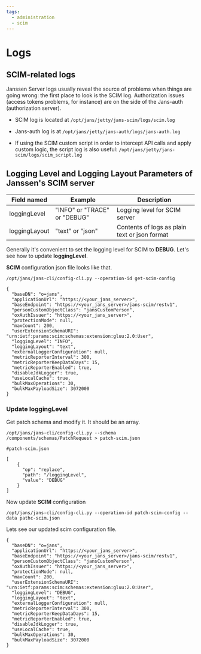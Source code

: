 ```yaml
---
tags:
  - administration
  - scim
---
```


# Logs

## SCIM-related logs

Janssen Server logs usually reveal the source of problems when things are going wrong: the first place to look is the SCIM log. Authorization issues (access tokens problems, for instance) are on the side of the Jans-auth (authorization server).

* SCIM log is located at `/opt/jans/jetty/jans-scim/logs/scim.log`

* Jans-auth log is at `/opt/jans/jetty/jans-auth/logs/jans-auth.log`

* If using the SCIM custom script in order to intercept API calls and apply custom logic, the script log is also useful: `/opt/jans/jetty/jans-scim/logs/scim_script.log`


## Logging Level and Logging Layout Parameters of Janssen's SCIM server

| Field named | Example | Description|
|--|--|--|
|loggingLevel | "INFO" or "TRACE" or "DEBUG" | Logging level for SCIM server|
|loggingLayout |"text" or "json" |Contents of logs as plain text or json format|

Generally it's convenient to set the logging level for SCIM to **DEBUG**. Let's see how to update **loggingLevel**.

**SCIM** configuration json file looks like that.

```
/opt/jans/jans-cli/config-cli.py --operation-id get-scim-config
```

```commandline
{
  "baseDN": "o=jans",
  "applicationUrl": "https://<your_jans_server>",
  "baseEndpoint": "https://<your_jans_server>/jans-scim/restv1",
  "personCustomObjectClass": "jansCustomPerson",
  "oxAuthIssuer": "https://<your_jans_server>",
  "protectionMode": null,
  "maxCount": 200,
  "userExtensionSchemaURI": "urn:ietf:params:scim:schemas:extension:gluu:2.0:User",
  "loggingLevel": "INFO",
  "loggingLayout": "text",
  "externalLoggerConfiguration": null,
  "metricReporterInterval": 300,
  "metricReporterKeepDataDays": 15,
  "metricReporterEnabled": true,
  "disableJdkLogger": true,
  "useLocalCache": true,
  "bulkMaxOperations": 30,
  "bulkMaxPayloadSize": 3072000
}

```

### Update loggingLevel

Get patch schema and modify it. It should be an array.
```
/opt/jans/jans-cli/config-cli.py --schema /components/schemas/PatchRequest > patch-scim.json
```

```commandline
#patch-scim.json

[
    {
      "op": "replace",
      "path": "/loggingLevel",
      "value": "DEBUG"
    }
]
```

Now update **SCIM** configuration 

```
/opt/jans/jans-cli/config-cli.py --operation-id patch-scim-config --data pathc-scim.json
```

Lets see our updated scim configuration file.
```commandline
{
  "baseDN": "o=jans",
  "applicationUrl": "https://<your_jans_server>",
  "baseEndpoint": "https://<your_jans_server>/jans-scim/restv1",
  "personCustomObjectClass": "jansCustomPerson",
  "oxAuthIssuer": "https://<your_jans_server>",
  "protectionMode": null,
  "maxCount": 200,
  "userExtensionSchemaURI": "urn:ietf:params:scim:schemas:extension:gluu:2.0:User",
  "loggingLevel": "DEBUG",
  "loggingLayout": "text",
  "externalLoggerConfiguration": null,
  "metricReporterInterval": 300,
  "metricReporterKeepDataDays": 15,
  "metricReporterEnabled": true,
  "disableJdkLogger": true,
  "useLocalCache": true,
  "bulkMaxOperations": 30,
  "bulkMaxPayloadSize": 3072000
}


```
